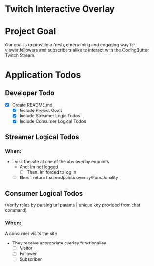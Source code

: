 # Twitch Interactive Overlay

# Project Goal

Our goal is to provide a fresh, entertaining and engaging way
for viewer,followers and subscribers alike to interact with the
CodingButter Twitch Stream.

# Application Todos

## Developer Todo

- [x] Create README.md
  - [x] Include Project Goals
  - [x] Include Streamer Logic Todos
  - [x] Include Consumer Logical Todos

## Streamer Logical Todos

### When:

- I visit the site at one of the obs overlay enpoints
  - And: Im not logged
    - [ ] Then: Im forced to log in
  - [ ] Else: I return that endpoints overlay/Functionality

## Consumer Logical Todos

(Verify roles by parsing url params | unique key provided from chat command)

### When:

A consumer visits the site

- They receive appropriate overlay functionalies
  - [ ] Visitor
  - [ ] Follower
  - [ ] Subscriber
